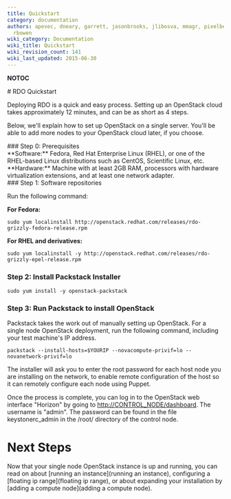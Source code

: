 ```yaml
---
title: Quickstart
category: documentation
authors: apevec, dneary, garrett, jasonbrooks, jlibosva, mmagr, pixelbeat, pmyers,
  rbowen
wiki_category: Documentation
wiki_title: Quickstart
wiki_revision_count: 141
wiki_last_updated: 2015-06-30
---
```


__NOTOC__

<div class="bg-boxes">
<div class="row">
<div class="offset4 span7">
# RDO Quickstart

Deploying RDO is a quick and easy process. Setting up an OpenStack cloud takes approximately 12 minutes, and can be as short as 4 steps.

Below, we'll explain how to set up OpenStack on a single server. You'll be able to add more nodes to your OpenStack cloud later, if you choose.

</div>
</div>
<div class="row">
<div class="offset4 span7 pull-s">
### Step 0: Prerequisites

<div class="row">
<div class="span3">
**Software:** Fedora, Red Hat Enterprise Linux (RHEL), or one of the RHEL-based Linux distributions such as CentOS, Scientific Linux, etc.

</div>
<div class="span3">
**Hardware:** Machine with at least 2GB RAM, processors with hardware virtualization extensions, and at least one network adapter.

</div>
</div>
### Step 1: Software repositories

Run the following command:

**For Fedora:**

    sudo yum localinstall http://openstack.redhat.com/releases/rdo-grizzly-fedora-release.rpm

**For RHEL and derivatives:**

    sudo yum localinstall -y http://openstack.redhat.com/releases/rdo-grizzly-epel-release.rpm

### Step 2: Install Packstack Installer

    sudo yum install -y openstack-packstack

### Step 3: Run Packstack to install OpenStack

Packstack takes the work out of manually setting up OpenStack. For a single node OpenStack deployment, run the following command, including your test machine's IP address.

    packstack --install-hosts=$YOURIP --novacompute-privif=lo --novanetwork-privif=lo

The installer will ask you to enter the root password for each host node you are installing on the network, to enable remote configuration of the host so it can remotely configure each node using Puppet.

Once the process is complete, you can log in to the OpenStack web interface "Horizon" by going to <http://CONTROL_NODE/dashboard>. The username is "admin". The password can be found in the file keystonerc_admin in the /root/ directory of the control node.

# Next Steps

Now that your single node OpenStack instance is up and running, you can read on about [running an instance](running an instance), configuring a [floating ip range](floating ip range), or about expanding your installation by [adding a compute node](adding a compute node).

</div>
</div>
<div class="row">
<div class="offset2 span8">
</div>
</div>
